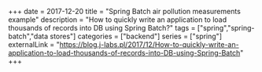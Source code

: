 +++ 
date = 2017-12-20
title = "Spring Batch air pollution measurements example"
description = "How to quickly write an application to load thousands of records into DB using Spring Batch?"
tags = ["spring","spring-batch","data stores"]
categories = ["backend"]
series = ["spring"]
externalLink = "https://blog.j-labs.pl/2017/12/How-to-quickly-write-an-application-to-load-thousands-of-records-into-DB-using-Spring-Batch"
+++
